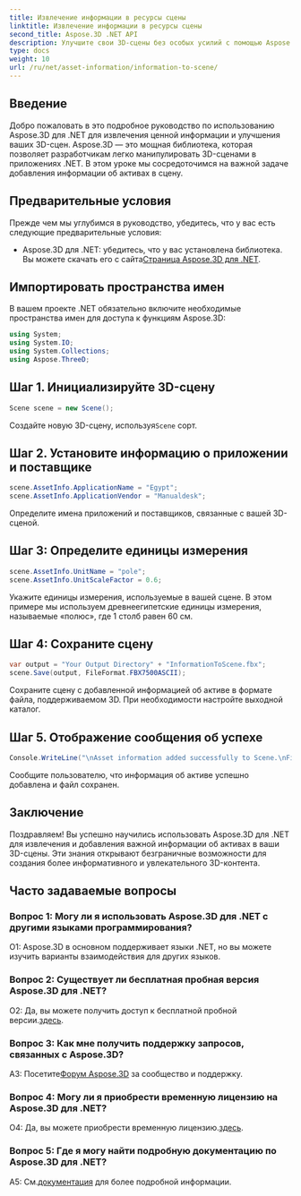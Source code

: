 ```yaml
---
title: Извлечение информации в ресурсы сцены
linktitle: Извлечение информации в ресурсы сцены
second_title: Aspose.3D .NET API
description: Улучшите свои 3D-сцены без особых усилий с помощью Aspose.3D для .NET. Научитесь шаг за шагом добавлять ценную информацию об активах. Загрузите сейчас и наслаждайтесь динамичным 3D-изображением.
type: docs
weight: 10
url: /ru/net/asset-information/information-to-scene/
---
```

## Введение

Добро пожаловать в это подробное руководство по использованию Aspose.3D для .NET для извлечения ценной информации и улучшения ваших 3D-сцен. Aspose.3D — это мощная библиотека, которая позволяет разработчикам легко манипулировать 3D-сценами в приложениях .NET. В этом уроке мы сосредоточимся на важной задаче добавления информации об активах в сцену.

## Предварительные условия

Прежде чем мы углубимся в руководство, убедитесь, что у вас есть следующие предварительные условия:

-  Aspose.3D для .NET: убедитесь, что у вас установлена библиотека. Вы можете скачать его с сайта[Страница Aspose.3D для .NET](https://releases.aspose.com/3d/net/).

## Импортировать пространства имен

В вашем проекте .NET обязательно включите необходимые пространства имен для доступа к функциям Aspose.3D:

```csharp
using System;
using System.IO;
using System.Collections;
using Aspose.ThreeD;
```

## Шаг 1. Инициализируйте 3D-сцену

```csharp
Scene scene = new Scene();
```

 Создайте новую 3D-сцену, используя`Scene` сорт.

## Шаг 2. Установите информацию о приложении и поставщике

```csharp
scene.AssetInfo.ApplicationName = "Egypt";
scene.AssetInfo.ApplicationVendor = "Manualdesk";
```

Определите имена приложений и поставщиков, связанные с вашей 3D-сценой.

## Шаг 3: Определите единицы измерения

```csharp
scene.AssetInfo.UnitName = "pole";
scene.AssetInfo.UnitScaleFactor = 0.6;
```

Укажите единицы измерения, используемые в вашей сцене. В этом примере мы используем древнеегипетские единицы измерения, называемые «полюс», где 1 столб равен 60 см.

## Шаг 4: Сохраните сцену

```csharp
var output = "Your Output Directory" + "InformationToScene.fbx";
scene.Save(output, FileFormat.FBX7500ASCII);
```

Сохраните сцену с добавленной информацией об активе в формате файла, поддерживаемом 3D. При необходимости настройте выходной каталог.

## Шаг 5. Отображение сообщения об успехе

```csharp
Console.WriteLine("\nAsset information added successfully to Scene.\nFile saved at " + output);
```

Сообщите пользователю, что информация об активе успешно добавлена и файл сохранен.

## Заключение

Поздравляем! Вы успешно научились использовать Aspose.3D для .NET для извлечения и добавления важной информации об активах в ваши 3D-сцены. Эти знания открывают безграничные возможности для создания более информативного и увлекательного 3D-контента.

## Часто задаваемые вопросы

### Вопрос 1: Могу ли я использовать Aspose.3D для .NET с другими языками программирования?

О1: Aspose.3D в основном поддерживает языки .NET, но вы можете изучить варианты взаимодействия для других языков.

### Вопрос 2: Существует ли бесплатная пробная версия Aspose.3D для .NET?

 О2: Да, вы можете получить доступ к бесплатной пробной версии.[здесь](https://releases.aspose.com/).

### Вопрос 3: Как мне получить поддержку запросов, связанных с Aspose.3D?

 A3: Посетите[Форум Aspose.3D](https://forum.aspose.com/c/3d/18) за сообщество и поддержку.

### Вопрос 4: Могу ли я приобрести временную лицензию на Aspose.3D для .NET?

 О4: Да, вы можете приобрести временную лицензию.[здесь](https://purchase.aspose.com/temporary-license/).

### Вопрос 5: Где я могу найти подробную документацию по Aspose.3D для .NET?

 A5: См.[документация](https://reference.aspose.com/3d/net/) для более подробной информации.